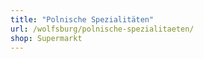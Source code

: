 ```yaml
---
title: "Polnische Spezialitäten"
url: /wolfsburg/polnische-spezialitaeten/
shop: Supermarkt
---
```

